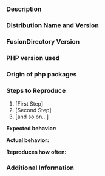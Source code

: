 ### Description

<!-- Required -->
<!-- Description of the issue -->

### Distribution Name and Version

<!-- Required -->
<!-- Debian, Centos -->

### FusionDirectory Version

<!-- Required -->

### PHP version used

<!-- Required -->

### Origin of php packages

<!-- Required -->
<!-- Distribution packages, Out of distribution -->

### Steps to Reproduce

<!-- Required -->
1. [First Step]
2. [Second Step]
3. [and so on...]

**Expected behavior:**

<!-- What you expect to happen-->

**Actual behavior:**

<!-- What actually happens -->

**Reproduces how often:**
<!-- What percentage of the time does it reproduce?-->

### Additional Information
<!-- optional -->
<!-- Any additional information, configuration or data that might be necessary to reproduce the issue. -->